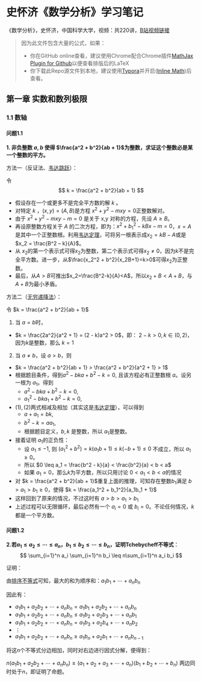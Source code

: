 # 史怀济《数学分析》学习笔记

《数学分析》，史怀济，中国科学大学，视频：共220讲，[B站视频链接](https://www.bilibili.com/video/av18844091)

> 因为此文件包含大量的公式，如果：
>
> * 你在GitHub online查看，建议使用Chrome配合Chrome插件[MathJax Plugin for Github](https://chrome.google.com/webstore/detail/mathjax-plugin-for-github/ioemnmodlmafdkllaclgeombjnmnbima?hl=en)以便查看排版后的LaTeX
> * 你下载此Repo源文件到本地，建议使用[Typora](https://support.typora.io)并开启([Inline Math](https://support.typora.io/Math/#inline-math))后查看。

## 第一章 实数和数列极限

### 1.1 数轴

#### 问题1.1

**1. 非负整数 $a$, $b$ 使得 $\frac{a^2 + b^2}{ab + 1}​$为整数，求证这个整数必是某一个整数的平方。**

方法一（反证法、[韦达跳跃](https://zh.wikipedia.org/wiki/%E9%9F%8B%E9%81%94%E8%B7%B3%E8%BA%8D)）：

令 
$$
k = \frac{a^2 + b^2}{ab + 1}
$$

- 假设存在一个或更多不是完全平方数的解 $k$ 。
- 对特定 $k​$ ，$(x, y) = (A,B)​$ 是方程 $x^2 + y^2 - mxy = 0​$ 正整数解对。
- 由于 $x^2 + y^2 - mxy - m = 0$ 是关于 x,y 对称的方程，先设 $A \ge B$。
- 再设原整数方程关于 $A$ 的二次方程，即为：$x^2 + b_1^2 - kBx- m = 0$，$x = A$ 是其中一个正整数根。利用[韦达定理](https://zh.wikipedia.org/wiki/%E9%9F%8B%E9%81%94%E5%AE%9A%E7%90%86)，可将另一根表示成$x_2 = kB - A$或是$x_2 = \frac{B^2 – k}{A}$。
- 从 $x_2$的第一个表示式可得$x_2$为整数，第二个表示式可得$x_2 \neq 0$，因为$k$不是完全平方数。进一步，从$\frac{x_2^2 + b^2}{x_2B+1}=k>0$可得$x_2$为正整数。
- 最后，从$A>B$可推出$x_2=\frac{B^2-k}{A}<A$，所以$x_2 + B < A + B$，与$A + B$为最小矛盾。

方法二（[无穷递降法](https://www.zhihu.com/question/60664582)）：

令 $k = \frac{a^2 + b^2}{ab + 1}​$
1. 当 $a = b​$时，
  - $k = \frac{2a^2}{a^2 + 1} = (2 - k)a^2 > 0$，即： $2 - k > 0, k \in (0, 2)$，因为$k$是整数，那么 $k = 1$
2. 当 $a \neq b​$，设 $a > b​$，则
  - $k = \frac{a^2 + b^2}{ab + 1} > \frac{a^2 + b^2}{a^2 + 1} > 1$
  - 根据题目条件，得到$a^2 - bka + b^2 - k = 0​$, 且该方程必有正整数根 $a​$。设另一根为 $a_1​$。得到
    - $a^2 - bka + b^2 - k = 0, \tag{1}$
    - $a_1^2 - bka_1 + b^2 - k = 0, \tag{2}​$
  - $(1), (2)​$两式相减及相加（其实这是[韦达定理](https://zh.wikipedia.org/wiki/%E9%9F%A6%E8%BE%BE%E5%AE%9A%E7%90%86)），可以得到
    - $a + a_1 = bk, \tag{3}​$ 
    - $b^2 - k = a a_1, \tag{4}​$
    - 根据题目定义，$b, k$ 是整数，所以 $a_1$是整数。
  - 接着证明 $a_1​$ 的正负性：
    - 设 $a_1 \leq -1$, 则 $(a_1^2 + b^2) = k(a_1b + 1) \leq k(-b + 1) \leq 0$ 不成立，所以 $a_1 \ge 0$。
    - 所以 $0 \leq a_1 = \frac{b^2 - k}{a} < \frac{b^2}{a} < b < a​$
    - 如果 $a_1 = 0$，那么$k$为平方数，所以只用讨论 $0 < a_1 < b < a$的情况
- 对 $k = \frac{a^2 + b^2}{ab + 1}$重复上面的推理，可知存在整数$b_1$满足 $b > a_1 > b_1 \ge 0$，使得 $k = \frac{a_1^2 + b_1^2}{a_1b_1 + 1}$
- 这样回到了原来的情况，不过这时有 $a > b > a_1 > b_1$
- 上述过程可以无限循环，最后必然有一个 $a_i = 0$ 或 $b_i = 0$。不论任何情况，$k$都是一个平方数。

#### 问题1.2

**2.若$a_1 \leq a_2 \leq \cdots \leq a_n$，$b_1 \leq b_2 \leq \cdots \leq b_n$，证明Tchebycheff不等式**：
$$
\sum_{i=1}^n a_i \sum_{i=1}^n b_i  \leq n\sum_{i=1}^n a_i b_i
$$

证明：

由[排序不等式](https://zh.wikipedia.org/wiki/%E6%8E%92%E5%BA%8F%E4%B8%8D%E7%AD%89%E5%BC%8F)可知，最大的和为顺序和：$a_1b_1+ \cdots + a_nb_n$

因此有：
- $a_1b_1 + a_2b_2+ \cdots + a_nb_n = a_1b_1+ a_2b_2+ \cdots + a_nb_n​$
- $a_1b_1 + a_2b_2+ \cdots + a_nb_n \le a_1b_2 + a_2b_3 + \cdots + a_nb_1$
- $a_1b_1 + a_2b_2+ \cdots + a_nb_n = a_1b_3 + a_2b_4 +  \cdots + a_nb_2$
- $\vdots$
- $a_1b_1+ a_2b_2 + \cdots + a_nb_n \ge a_1b_n + a_2b_1 + \cdots + a_nb_{n-1}$

将这$n$个不等式分边相加，同时对右边进行因式分解，便得到：

$n(a_1b_1 + a_2b_2+ \cdots + a_nb_n) \ge (a_1 + a_2 + a_3 + \cdots + a_n)(b_1 + b_2+ \cdots + b_n)$
两边同时处于$n$，即证明了命题。